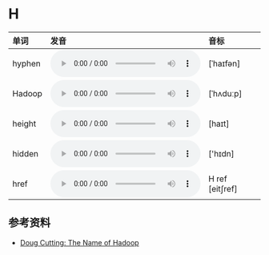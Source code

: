 
# H

| 单词  | 发音 | 音标 |
| :-- | :-- | :-- |
| hyphen | <audio :src="$withBase('/audio/hyphen.mp3')" controls="controls" controlslist="nodownload"></audio> | [ˈhaɪfən] |
| Hadoop | <audio :src="$withBase('/audio/Hadoop.mp3')" controls="controls" controlslist="nodownload"></audio> | [ˈhʌduːp] |
| height | <audio :src="$withBase('/audio/height.mp3')" controls="controls" controlslist="nodownload"></audio> | [haɪt] |
| hidden | <audio :src="$withBase('/audio/hidden.mp3')" controls="controls" controlslist="nodownload"></audio> | ['hɪdn] |
| href | <audio :src="$withBase('/audio/href.mp3')" controls="controls" controlslist="nodownload"></audio> | H ref [eit∫ref] |

## 参考资料

- [Doug Cutting: The Name of Hadoop](https://www.youtube.com/watch?v=irK7xHUmkUA)
